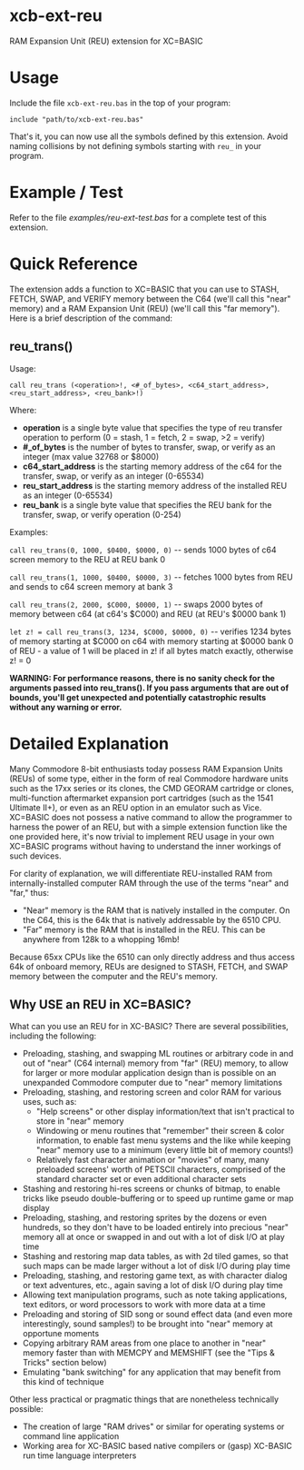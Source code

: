 # xcb-ext-reu
RAM Expansion Unit (REU) extension for XC=BASIC

# Usage

Include the file `xcb-ext-reu.bas` in the top of your program:

`include "path/to/xcb-ext-reu.bas"`
    
That's it, you can now use all the symbols defined by this extension. Avoid naming collisions by not defining symbols starting with `reu_` in your program.

# Example / Test

Refer to the file *examples/reu-ext-test.bas* for a complete test of this extension.

# Quick Reference

The extension adds a function to XC=BASIC that you can use to STASH, FETCH, SWAP, and VERIFY memory between the C64 (we'll call this "near" memory) and a RAM Expansion Unit (REU) (we'll call this "far memory"). Here is a brief description of the command:

## reu_trans()
Usage:

`call reu_trans (<operation>!, <#_of_bytes>, <c64_start_address>, <reu_start_address>, <reu_bank>!)`
  
Where:

* **operation** is a single byte value that specifies the type of reu transfer operation to perform (0 = stash, 1 = fetch, 2 = swap, >2 = verify)
* **#_of_bytes** is the number of bytes to transfer, swap, or verify as an integer (max value 32768 or $8000) 
* **c64_start_address** is the starting memory address of the c64 for the transfer, swap, or verify as an integer (0-65534)
* **reu_start_address** is the starting memory address of the installed REU as an integer (0-65534)
* **reu_bank** is a single byte value that specifies the REU bank for the transfer, swap, or verify operation (0-254)

Examples:

`call reu_trans(0, 1000, $0400, $0000, 0)` -- sends 1000 bytes of c64 screen memory to the REU at REU bank 0

`call reu_trans(1, 1000, $0400, $0000, 3)` -- fetches 1000 bytes from REU and sends to c64 screen memory at bank 3

`call reu_trans(2, 2000, $C000, $0000, 1)` -- swaps 2000 bytes of memory between c64 (at c64's $C000) and REU (at REU's $0000 bank 1)

`let z! = call reu_trans(3, 1234, $C000, $0000, 0)` -- verifies 1234 bytes of memory starting at $C000 on c64 with memory starting at $0000 bank 0 of REU - a value of 1 will be placed in z! if all bytes match exactly, otherwise z! = 0


**WARNING: For performance reasons, there is no sanity check for the arguments passed into reu_trans(). If you pass arguments that are out of bounds, you'll get unexpected and potentially catastrophic results without any warning or error.**

# Detailed Explanation

Many Commodore 8-bit enthusiasts today possess RAM Expansion Units (REUs) of some type, either in the form of real Commodore hardware units such as the 17xx series or its clones, the CMD GEORAM cartridge or clones, multi-function aftermarket expansion port cartridges (such as the 1541 Ultimate II+), or even as an REU option in an emulator such as Vice. XC=BASIC does not possess a native command to allow the programmer to harness the power of an REU, but with a simple extension function like the one provided here, it's now trivial to implement REU usage in your own XC=BASIC programs without having to understand the inner workings of such devices.

For clarity of explanation, we will differentiate REU-installed RAM from internally-installed computer RAM through the use of the terms "near" and "far," thus:

  * "Near" memory is the RAM that is natively installed in the computer. On the C64, this is the 64k that is natively addressable by the 6510 CPU. 
  * "Far" memory is the RAM that is installed in the REU. This can be anywhere from 128k to a whopping 16mb!

Because 65xx CPUs like the 6510 can only directly address and thus access 64k of onboard memory, REUs are designed to STASH, FETCH, and SWAP memory between the computer and the REU's memory.

## Why USE an REU in XC=BASIC?

What can you use an REU for in XC-BASIC? There are several possibilities, including the following:

  * Preloading, stashing, and swapping ML routines or arbitrary code in and out of "near" (C64 internal) memory from "far" (REU) memory, to allow for larger or more modular application design than is possible on an unexpanded Commodore computer due to "near" memory limitations
  * Preloading, stashing, and restoring screen and color RAM for various uses, such as:
    * "Help screens" or other display information/text that isn't practical to store in "near" memory
	* Windowing or menu routines that "remember" their screen & color information, to enable fast menu systems and the like while keeping "near" memory use to a minimum (every little bit of memory counts!)
    * Relatively fast character animation or "movies" of many, many preloaded screens' worth of PETSCII characters, comprised of the standard character set or even additional character sets
  * Stashing and restoring hi-res screens or chunks of bitmap, to enable tricks like pseudo double-buffering or to speed up runtime game or map display
  * Preloading, stashing, and restoring sprites by the dozens or even hundreds, so they don't have to be loaded entirely into precious "near" memory all at once or swapped in and out with a lot of disk I/O at play time
  * Stashing and restoring map data tables, as with 2d tiled games, so that such maps can be made larger without a lot of disk I/O during play time
  * Preloading, stashing, and restoring game text, as with character dialog or text adventures, etc., again saving a lot of disk I/O during play time
  * Allowing text manipulation programs, such as note taking applications, text editors, or word processors to work with more data at a time
  * Preloading and storing of SID song or sound effect data (and even more interestingly, sound samples!) to be brought into "near" memory at opportune moments
  * Copying arbitrary RAM areas from one place to another in "near" memory faster than with MEMCPY and MEMSHIFT (see the "Tips & Tricks" section below)
  * Emulating "bank switching" for any application that may benefit from this kind of technique

Other less practical or pragmatic things that are nonetheless technically possible:

  * The creation of large "RAM drives" or similar for operating systems or command line application
  * Working area for XC-BASIC based native compilers or (gasp) XC-BASIC run time language interpreters





